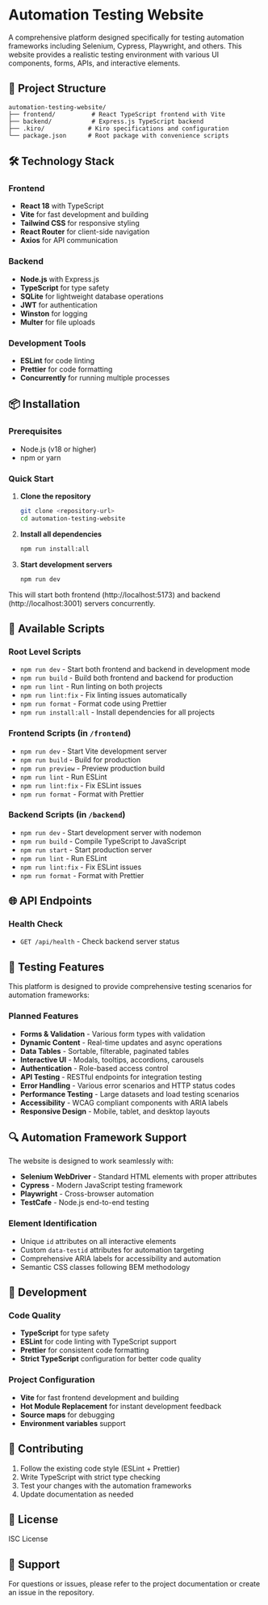 # Automation Testing Website

A comprehensive platform designed specifically for testing automation frameworks including Selenium, Cypress, Playwright, and others. This website provides a realistic testing environment with various UI components, forms, APIs, and interactive elements.

## 🚀 Project Structure

```
automation-testing-website/
├── frontend/          # React TypeScript frontend with Vite
├── backend/           # Express.js TypeScript backend
├── .kiro/            # Kiro specifications and configuration
└── package.json      # Root package with convenience scripts
```

## 🛠️ Technology Stack

### Frontend

- **React 18** with TypeScript
- **Vite** for fast development and building
- **Tailwind CSS** for responsive styling
- **React Router** for client-side navigation
- **Axios** for API communication

### Backend

- **Node.js** with Express.js
- **TypeScript** for type safety
- **SQLite** for lightweight database operations
- **JWT** for authentication
- **Winston** for logging
- **Multer** for file uploads

### Development Tools

- **ESLint** for code linting
- **Prettier** for code formatting
- **Concurrently** for running multiple processes

## 📦 Installation

### Prerequisites

- Node.js (v18 or higher)
- npm or yarn

### Quick Start

1. **Clone the repository**

   ```bash
   git clone <repository-url>
   cd automation-testing-website
   ```

2. **Install all dependencies**

   ```bash
   npm run install:all
   ```

3. **Start development servers**
   ```bash
   npm run dev
   ```

This will start both frontend (http://localhost:5173) and backend (http://localhost:3001) servers concurrently.

## 🔧 Available Scripts

### Root Level Scripts

- `npm run dev` - Start both frontend and backend in development mode
- `npm run build` - Build both frontend and backend for production
- `npm run lint` - Run linting on both projects
- `npm run lint:fix` - Fix linting issues automatically
- `npm run format` - Format code using Prettier
- `npm run install:all` - Install dependencies for all projects

### Frontend Scripts (in `/frontend`)

- `npm run dev` - Start Vite development server
- `npm run build` - Build for production
- `npm run preview` - Preview production build
- `npm run lint` - Run ESLint
- `npm run lint:fix` - Fix ESLint issues
- `npm run format` - Format with Prettier

### Backend Scripts (in `/backend`)

- `npm run dev` - Start development server with nodemon
- `npm run build` - Compile TypeScript to JavaScript
- `npm run start` - Start production server
- `npm run lint` - Run ESLint
- `npm run lint:fix` - Fix ESLint issues
- `npm run format` - Format with Prettier

## 🌐 API Endpoints

### Health Check

- `GET /api/health` - Check backend server status

## 🎯 Testing Features

This platform is designed to provide comprehensive testing scenarios for automation frameworks:

### Planned Features

- **Forms & Validation** - Various form types with validation
- **Dynamic Content** - Real-time updates and async operations
- **Data Tables** - Sortable, filterable, paginated tables
- **Interactive UI** - Modals, tooltips, accordions, carousels
- **Authentication** - Role-based access control
- **API Testing** - RESTful endpoints for integration testing
- **Error Handling** - Various error scenarios and HTTP status codes
- **Performance Testing** - Large datasets and load testing scenarios
- **Accessibility** - WCAG compliant components with ARIA labels
- **Responsive Design** - Mobile, tablet, and desktop layouts

## 🔍 Automation Framework Support

The website is designed to work seamlessly with:

- **Selenium WebDriver** - Standard HTML elements with proper attributes
- **Cypress** - Modern JavaScript testing framework
- **Playwright** - Cross-browser automation
- **TestCafe** - Node.js end-to-end testing

### Element Identification

- Unique `id` attributes on all interactive elements
- Custom `data-testid` attributes for automation targeting
- Comprehensive ARIA labels for accessibility and automation
- Semantic CSS classes following BEM methodology

## 🚀 Development

### Code Quality

- **TypeScript** for type safety
- **ESLint** for code linting with TypeScript support
- **Prettier** for consistent code formatting
- **Strict TypeScript** configuration for better code quality

### Project Configuration

- **Vite** for fast frontend development and building
- **Hot Module Replacement** for instant development feedback
- **Source maps** for debugging
- **Environment variables** support

## 📝 Contributing

1. Follow the existing code style (ESLint + Prettier)
2. Write TypeScript with strict type checking
3. Test your changes with the automation frameworks
4. Update documentation as needed

## 📄 License

ISC License

## 🤝 Support

For questions or issues, please refer to the project documentation or create an issue in the repository.
